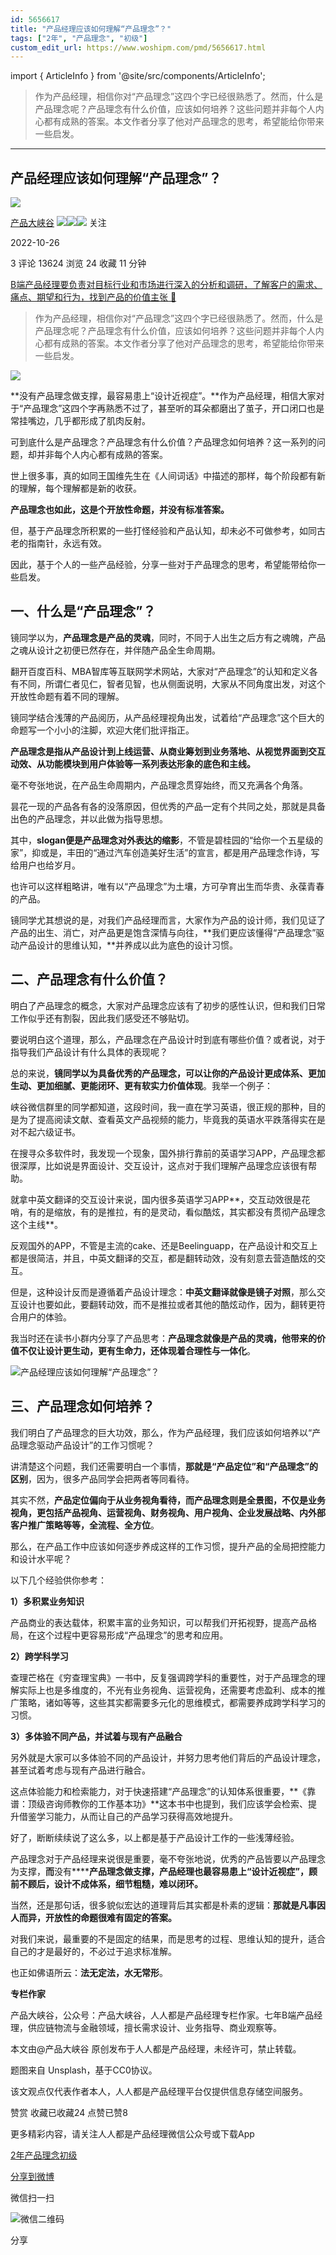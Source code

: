 ```yaml
---
id: 5656617
title: "产品经理应该如何理解“产品理念”？"
tags: ["2年", "产品理念", "初级"]
custom_edit_url: https://www.woshipm.com/pmd/5656617.html
---
```

import { ArticleInfo } from '@site/src/components/ArticleInfo';

<ArticleInfo
    author="产品大峡谷"
    authorLink="https://www.woshipm.com/u/370341"
    published="2022-10-26"
    views={13624}
    comments={3}
    collects={24}
/>

> 作为产品经理，相信你对“产品理念”这四个字已经很熟悉了。然而，什么是产品理念呢？产品理念有什么价值，应该如何培养？这些问题并非每个人内心都有成熟的答案。本文作者分享了他对产品理念的思考，希望能给你带来一些启发。

---

## 产品经理应该如何理解“产品理念”？

[![](https://image.woshipm.com/wp-files/2022/05/Ojbe5hJTxgahne7BAHCn.jpg!/both/72x72)](https://www.woshipm.com/u/370341)

[产品大峡谷](https://www.woshipm.com/u/370341) ![](https://static.woshipm.com/tag/1121_1@2x.png)![](https://static.woshipm.com/tag/2103_1@2x.png)![](https://static.woshipm.com/tag/2104_1@2x.png) 关注

2022-10-26

3 评论 13624 浏览 24 收藏 11 分钟

[B端产品经理要负责对目标行业和市场进行深入的分析和调研，了解客户的需求、痛点、期望和行为，找到产品的价值主张 🔗](https://ke.qidianla.com/courses/bcpm)

> 作为产品经理，相信你对“产品理念”这四个字已经很熟悉了。然而，什么是产品理念呢？产品理念有什么价值，应该如何培养？这些问题并非每个人内心都有成熟的答案。本文作者分享了他对产品理念的思考，希望能给你带来一些启发。

![](https://image.woshipm.com/wp-files/2022/10/RbpTm8ikB4EdsXaKZUeW.png)

**没有产品理念做支撑，最容易患上“设计近视症”。**作为产品经理，相信大家对于“产品理念”这四个字再熟悉不过了，甚至听的耳朵都磨出了茧子，开口闭口也是常挂嘴边，几乎都形成了肌肉反射。

可到底什么是产品理念？产品理念有什么价值？产品理念如何培养？这一系列的问题，却并非每个人内心都有成熟的答案。

世上很多事，真的如同王国维先生在《人间词话》中描述的那样，每个阶段都有新的理解，每个理解都是新的收获。

**产品理念也如此，这是个开放性命题，并没有标准答案。**

但，基于产品理念所积累的一些打怪经验和产品认知，却未必不可做参考，如同古老的指南针，永远有效。

因此，基于个人的一些产品经验，分享一些对于产品理念的思考，希望能带给你一些启发。

## 一、什么是“产品理念”？

镜同学以为，**产品理念是产品的灵魂**，同时，不同于人出生之后方有之魂魄，产品之魂从设计之初便已然存在，并伴随产品全生命周期。

翻开百度百科、MBA智库等互联网学术网站，大家对“产品理念”的认知和定义各有不同，所谓仁者见仁，智者见智，也从侧面说明，大家从不同角度出发，对这个开放性命题有着不同的理解。

镜同学结合浅薄的产品阅历，从产品经理视角出发，试着给“产品理念”这个巨大的命题写一个小小的注脚，欢迎大佬们批评指正。

**产品理念是指从产品设计到上线运营、从商业筹划到业务落地、从视觉界面到交互动效、从功能模块到用户体验等一系列表达形象的底色和主线。**

毫不夸张地说，在产品生命周期内，产品理念贯穿始终，而又充满各个角落。

昙花一现的产品各有各的没落原因，但优秀的产品一定有个共同之处，那就是具备出色的产品理念，并以此做为指导思想。

其中，**slogan便是产品理念对外表达的缩影**，不管是碧桂园的“给你一个五星级的家”，抑或是，丰田的“通过汽车创造美好生活”的宣言，都是用产品理念作诗，写给用户也给岁月。

也许可以这样粗略讲，唯有以“产品理念”为土壤，方可孕育出生而华贵、永葆青春的产品。

镜同学尤其想说的是，对我们产品经理而言，大家作为产品的设计师，我们见证了产品的出生、消亡，对产品更是饱含深情与向往，**我们更应该懂得“产品理念”驱动产品设计的思维认知，**并养成以此为底色的设计习惯。

## 二、产品理念有什么价值？

明白了产品理念的概念，大家对产品理念应该有了初步的感性认识，但和我们日常工作似乎还有割裂，因此我们感受还不够贴切。

要说明白这个道理，那么，产品理念在产品设计时到底有哪些价值？或者说，对于指导我们产品设计有什么具体的表现呢？

总的来说，**镜同学以为具备优秀的产品理念，可以让你的产品设计更成体系、更加生动、更加细腻、更能闭环、更有软实力价值体现**。我举一个例子：

峡谷微信群里的同学都知道，这段时间，我一直在学习英语，很正规的那种，目的是为了提高阅读文献、查看英文产品视频的能力，毕竟我的英语水平跌落得实在是对不起六级证书。

在搜寻众多软件时，我发现一个现象，国外排行靠前的英语学习APP，产品理念都很深厚，比如说是界面设计、交互设计，这点对于我们理解产品理念应该很有帮助。

就拿中英文翻译的交互设计来说，国内很多英语学习APP**，交互动效很是花哨，有的是缩放，有的是推拉，有的是灵动，看似酷炫，其实都没有贯彻产品理念这个主线**。

反观国外的APP，不管是主流的cake、还是Beelinguapp，在产品设计和交互上都是很简洁，并且，中英文翻译的交互，都是翻转动效，没有刻意去营造酷炫的交互。

但是，这种设计反而是遵循着产品设计理念：**中英文翻译就像是镜子对照**，那么交互设计也要如此，要翻转动效，而不是推拉或者其他的酷炫动作，因为，翻转更符合用户的体验。

我当时还在读书小群内分享了产品思考：**产品理念就像是产品的灵魂，他带来的价值不仅让设计更生动，更有生命力，还体现着合理性与一体化**。

![产品经理应该如何理解“产品理念”？](https://image.woshipm.com/wp-files/2022/10/pGj6P3SY6OH7xX0Hjs1S.jpeg)

## 三、产品理念如何培养？

我们明白了产品理念的巨大功效，那么，作为产品经理，我们应该如何培养以“产品理念驱动产品设计”的工作习惯呢？

讲清楚这个问题，我们还需要明白一个事情，**那就是“产品定位”和“产品理念”的区别**，因为，很多产品同学会把两者等同看待。

其实不然，**产品定位偏向于从业务视角看待，而产品理念则是全景图，不仅是业务视角，更包括产品视角、运营视角、财务视角、用户视角、企业发展战略、内外部客户推广策略等等，全流程、全方位**。

那么，在产品工作中应该如何逐步养成这样的工作习惯，提升产品的全局把控能力和设计水平呢？

以下几个经验供你参考：

**1）多积累业务知识**

产品商业的表达载体，积累丰富的业务知识，可以帮我们开拓视野，提高产品格局，在这个过程中更容易形成“产品理念”的思考和应用。

**2）跨学科学习**

查理芒格在《穷查理宝典》一书中，反复强调跨学科的重要性，对于产品理念的理解实际上也是多维度的，不光有业务视角、运营视角，还需要考虑盈利、成本的推广策略，诸如等等，这些其实都需要多元化的思维模式，都需要养成跨学科学习的习惯。

**3）多体验不同产品，并试着与现有产品融合**

另外就是大家可以多体验不同的产品设计，并努力思考他们背后的产品设计理念，甚至试着考虑与现有产品进行融合。

这点体验能力和检索能力，对于快速搭建“产品理念”的认知体系很重要，**《靠谱：顶级咨询师教你的工作基本功》**这本书中也提到，我们应该学会检索、提升借鉴学习能力，从而让自己的产品学习获得高效地提升。

好了，断断续续说了这么多，以上都是基于产品设计工作的一些浅薄经验。

产品理念对于产品经理来说很是重要，毫不夸张地说，优秀的产品皆要以产品理念为支撑，**而**没有******产品理念做支撑，产品经理也最容易患上“设计近视症”，顾前不顾后，设计不成体系，细节粗糙，难以闭环。**

当然，还是那句话，很多貌似宏达的道理背后其实都是朴素的逻辑：**那就是凡事因人而异，开放性的命题很难有固定的答案。**

对我们来说，最重要的不是固定的结果，而是思考的过程、思维认知的提升，适合自己的才是最好的，不必过于追求标准解。

也正如佛语所云：**法无定法，水无常形**。

**专栏作家**

产品大峡谷，公众号：产品大峡谷，人人都是产品经理专栏作家。七年B端产品经理，供应链物流与金融领域，擅长需求设计、业务指导、商业观察等。

本文由@产品大峡谷 原创发布于人人都是产品经理，未经许可，禁止转载。

题图来自 Unsplash，基于CC0协议。

该文观点仅代表作者本人，人人都是产品经理平台仅提供信息存储空间服务。

赞赏 收藏已收藏24 点赞已赞8

更多精彩内容，请关注人人都是产品经理微信公众号或下载App

[2年](https://www.woshipm.com/tag/2%e5%b9%b4)[产品理念](https://www.woshipm.com/tag/%e4%ba%a7%e5%93%81%e7%90%86%e5%bf%b5)[初级](https://www.woshipm.com/tag/%e5%88%9d%e7%ba%a7)

[分享到微博](https://service.weibo.com/share/share.php?appkey=2775287854&title=产品经理应该如何理解“产品理念”？&url=https://www.woshipm.com/pmd/5656617.html&pic=https://image.woshipm.com/wp-files/2022/10/RbpTm8ikB4EdsXaKZUeW.png)

微信扫一扫

![微信二维码](https://api.pwmqr.com/qrcode/create/?url=https://www.woshipm.com/pmd/5656617.html)

分享